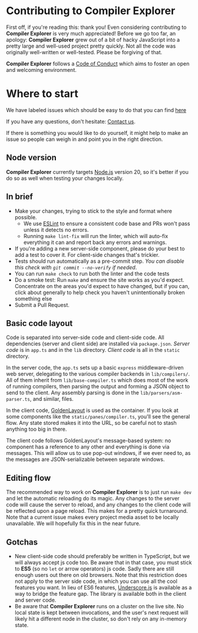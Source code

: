# Contributing to Compiler Explorer

First off, if you're reading this: thank you! Even considering contributing to **Compiler Explorer** is very much
appreciated! Before we go too far, an apology: **Compiler Explorer** grew out of a bit of hacky JavaScript into a pretty
large and well-used project pretty quickly. Not all the code was originally well-written or well-tested. Please be
forgiving of that.

**Compiler Explorer** follows a [Code of Conduct](CODE_OF_CONDUCT.md) which aims to foster an open and welcoming
environment.

# Where to start

We have labeled issues which should be easy to do that you can find
[here](https://github.com/compiler-explorer/compiler-explorer/issues?q=is%3Aopen+is%3Aissue+label%3A%22good+first+issue%22)

If you have any questions, don't hesitate: [Contact us].

If there is something you would like to do yourself, it might help to make an issue so people can weigh in and point you
in the right direction.

## Node version

**Compiler Explorer** currently targets [Node.js](https://nodejs.org/) version 20, so it's better if you do so as well
when testing your changes locally.

## In brief

- Make your changes, trying to stick to the style and format where possible.
  - We use [ESLint](https://eslint.org/) to ensure a consistent code base and PRs won't pass unless it detects no
    errors.
  - Running `make lint-fix` will run the linter, which will auto-fix everything it can and report back any errors and
    warnings.
- If you're adding a new server-side component, please do your best to add a test to cover it. For client-side changes
  that's trickier.
- Tests should run automatically as a pre-commit step. _You can disable this check with `git commit --no-verify` if
  needed_.
- You can run `make check` to run both the linter and the code tests
- Do a smoke test: Run `make` and ensure the site works as you'd expect. Concentrate on the areas you'd expect to have
  changed, but if you can, click about generally to help check you haven't unintentionally broken something else
- Submit a Pull Request.

## Basic code layout

Code is separated into server-side code and client-side code. All dependencies (server and client side) are installed
via `package.json`. _Server code_ is in `app.ts` and in the `lib` directory. _Client code_ is all in the `static`
directory.

In the server code, the `app.ts` sets up a basic `express` middleware-driven web server, delegating to the various
compiler backends in `lib/compilers/`. All of them inherit from `lib/base-compiler.ts` which does most of the work of
running compilers, then parsing the output and forming a JSON object to send to the client. Any assembly parsing is done
in the `lib/parsers/asm-parser.ts`, and similar, files.

In the client code, [GoldenLayout](https://www.golden-layout.com/) is used as the container. If you look at some
components like the `static/panes/compiler.ts`, you'll see the general flow. Any state stored makes it into the URL, so
be careful not to stash anything too big in there.

The client code follows GoldenLayout's message-based system: no component has a reference to any other and everything is
done via messages. This will allow us to use pop-out windows, if we ever need to, as the messages are JSON-serializable
between separate windows.

## Editing flow

The recommended way to work on **Compiler Explorer** is to just run `make dev` and let the automatic reloading do its
magic. Any changes to the server code will cause the server to reload, and any changes to the client code will be
reflected upon a page reload. This makes for a pretty quick turnaround. Note that a current issue makes every project
media asset to be locally unavailable. We will hopefully fix this in the near future.

## Gotchas

- New client-side code should preferably be written in TypeScript, but we will always accept js code too. Be aware that
  in that case, you must stick to **ES5** (so no `let` or arrow operators) js code. Sadly there are still enough users
  out there on old browsers. Note that this restriction does not apply to the server side code, in which you can use all
  the cool features you want. In lieu of ES6 features, [Underscore.js](https://underscorejs.org/) is available as a way
  to bridge the feature gap. The library is available both in the client and server code.
- Be aware that **Compiler Explorer** runs on a cluster on the live site. No local state is kept between invocations,
  and the user's next request will likely hit a different node in the cluster, so don't rely on any in-memory state.

[contact us]: README.md#contact-us
